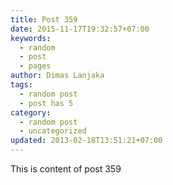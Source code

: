 ```yaml
---
title: Post 359
date: 2015-11-17T19:32:57+07:00
keywords:
  - random
  - post
  - pages
author: Dimas Lanjaka
tags:
  - random post
  - post has 5
category:
  - random post
  - uncategorized
updated: 2013-02-18T13:51:21+07:00
---
```

This is content of post 359